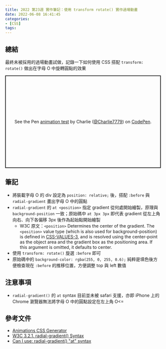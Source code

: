 ```yaml
---
title: 2022 第23週 實作筆記：使用 transform rotate() 實作過場動畫
date: 2022-06-08 16:41:45
categories:
- [CSS]
tags:
---
```


## 總結
最終未被採用的過場動畫試做，記錄一下如何使用 CSS 搭配 `transform: rotate()` 做出在字母 O 中旋轉圓點的效果

<p class="codepen" data-height="300" data-default-tab="html,result" data-slug-hash="LYQJyyX" data-user="Charlie7779" style="height: 300px; box-sizing: border-box; display: flex; align-items: center; justify-content: center; border: 2px solid; margin: 1em 0; padding: 1em;">
  <span>See the Pen <a href="https://codepen.io/Charlie7779/pen/LYQJyyX">
  animation test</a> by Charlie (<a href="https://codepen.io/Charlie7779">@Charlie7779</a>)
  on <a href="https://codepen.io">CodePen</a>.</span>
</p>
<script async src="https://cpwebassets.codepen.io/assets/embed/ei.js"></script>

## 筆記
- 將裝載字母 O 的 div 設定為 `position: relative;` 後，搭配 `:before` 與 `radial-gradient` 畫出字母 O 中的圓點
- `radial-gradient` 的 `at <position>` 指定 gradient 從何處開始繪製，原理與 `background-position` 一致；原始碼中 `at 3px 3px` 即代表 gradient 從左上角向右、向下各偏移 3px 後作為起始點開始繪製
  - W3C 原文：`<position>` Determines the center of the gradient. The `<position>` value type (which is also used for background-position) is defined in [CSS-VALUES-3](https://drafts.csswg.org/css-images/#biblio-css-values-3), and is resolved using the center-point as the object area and the gradient box as the positioning area. If this argument is omitted, it defaults to center.
- 使用 `transform: rotate()` 旋選 `:before` 即可
- 原始碼中的 `background-color: rgba(255, 0, 255, 0.6);` 純粹是填色後方便檢查現在 `:before` 的推移位置，方便調整 top 與 left 數值

## 注意事項
- `radial-gradient()` 的 `at` syntax 目前並未被 safari 支援，亦即 iPhone 上的 Chrome 瀏覽器無法將字母 O 中的圓點設定在左上角 O<=

## 參考文件
- [Animations CSS Generator](https://webcode.tools/generators/css/keyframe-animation)
- [W3C 3.2.1. radial-gradient() Syntax](https://drafts.csswg.org/css-images/#radial-gradients)
- [Can I use: radial-gradient() "at" syntax](https://caniuse.com/mdn-css_types_image_gradient_radial-gradient_at)